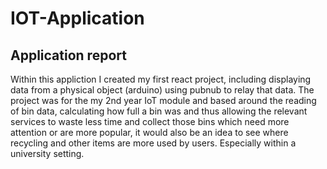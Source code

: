 # IOT-Application

## Application report
Within this appliction I created my first react project, including displaying data from a physical object (arduino) using pubnub to relay that data. The project was for the my 2nd year IoT module and based around the reading of bin data, calculating how full a bin was and thus allowing the relevant services to waste less time and collect those bins which need more attention or are more popular, it would also be an idea to see where recycling and other items are more used by users. Especially within a university setting.
